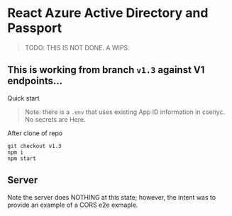 # React Azure Active Directory and Passport

> TODO: THIS IS NOT DONE. A WIPS.

## This is working from branch `v1.3` against V1 endpoints...

Quick start

>Note: there is a `.env` that uses existing App ID information in csenyc. No secrets are Here.

After clone of repo

```
git checkout v1.3
npm i
npm start

```

## Server

Note the server does NOTHING at this state; however, the intent was to provide an example of a CORS e2e exmaple.

